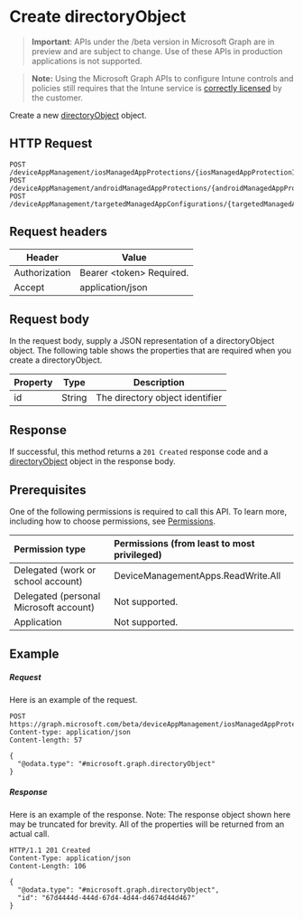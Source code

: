 ﻿# Create directoryObject

> **Important**: APIs under the /beta version in Microsoft Graph are in preview and are subject to change. Use of these APIs in production applications is not supported.

> **Note:** Using the Microsoft Graph APIs to configure Intune controls and policies still requires that the Intune service is [correctly licensed](https://go.microsoft.com/fwlink/?linkid=839381) by the customer.

Create a new [directoryObject](../resources/intune_mam_directoryobject.md) object.
## HTTP Request
<!-- {
  "blockType": "ignored"
}
-->
```http
POST /deviceAppManagement/iosManagedAppProtections/{iosManagedAppProtectionId}/targetedSecurityGroups/
POST /deviceAppManagement/androidManagedAppProtections/{androidManagedAppProtectionId}/targetedSecurityGroups/
POST /deviceAppManagement/targetedManagedAppConfigurations/{targetedManagedAppConfigurationId}/targetedSecurityGroups/
```

## Request headers
|Header|Value|
|---|---|
|Authorization|Bearer &lt;token&gt; Required.|
|Accept|application/json|

## Request body
In the request body, supply a JSON representation of a directoryObject object.
The following table shows the properties that are required when you create a directoryObject.

|Property|Type|Description|
|---|---|---|
|id|String|The directory object identifier|

## Response

If successful, this method returns a `201 Created` response code and a [directoryObject](../resources/intune_mam_directoryobject.md) object in the response body.

## Prerequisites
One of the following permissions is required to call this API. To learn more, including how to choose permissions, see [Permissions](../../../concepts/permissions_reference.md).

|Permission type      | Permissions (from least to most privileged)              | 
|:--------------------|:---------------------------------------------------------| 
|Delegated (work or school account) | DeviceManagementApps.ReadWrite.All    | 
|Delegated (personal Microsoft account) | Not supported.    | 
|Application | Not supported. | 

## Example

##### Request

Here is an example of the request.
```http
POST https://graph.microsoft.com/beta/deviceAppManagement/iosManagedAppProtections/{iosManagedAppProtectionId}/targetedSecurityGroups/
Content-type: application/json
Content-length: 57

{
  "@odata.type": "#microsoft.graph.directoryObject"
}
```

##### Response

Here is an example of the response. Note: The response object shown here may be truncated for brevity. All of the properties will be returned from an actual call.
```http
HTTP/1.1 201 Created
Content-Type: application/json
Content-Length: 106

{
  "@odata.type": "#microsoft.graph.directoryObject",
  "id": "67d4444d-444d-67d4-4d44-d4674d44d467"
}
```



